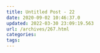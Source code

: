 ```yaml
---
title: Untitled Post - 22
date: 2020-09-02 10:46:37.0
updated: 2022-03-30 23:09:19.563
url: /archives/267.html
categories: 
tags: 
---
```


